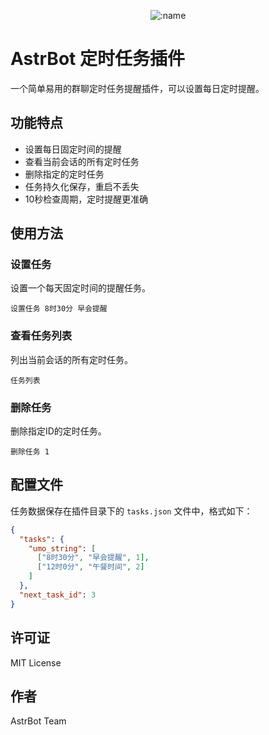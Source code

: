 </div>

<div align="center">

![:name](https://count.getloli.com/@astrbot_plugin_timedtask?name=astrbot_plugin_timedtask&theme=booru-lewd&padding=7&offset=0&align=top&scale=1&pixelated=1&darkmode=auto)

</div>

# AstrBot 定时任务插件

一个简单易用的群聊定时任务提醒插件，可以设置每日定时提醒。

## 功能特点

- 设置每日固定时间的提醒
- 查看当前会话的所有定时任务
- 删除指定的定时任务
- 任务持久化保存，重启不丢失
- 10秒检查周期，定时提醒更准确

## 使用方法

### 设置任务

设置一个每天固定时间的提醒任务。

```
设置任务 8时30分 早会提醒
```

### 查看任务列表

列出当前会话的所有定时任务。

```
任务列表
```

### 删除任务

删除指定ID的定时任务。

```
删除任务 1
```
## 配置文件

任务数据保存在插件目录下的 `tasks.json` 文件中，格式如下：

```json
{
  "tasks": {
    "umo_string": [
      ["8时30分", "早会提醒", 1],
      ["12时0分", "午餐时间", 2]
    ]
  },
  "next_task_id": 3
}
```

## 许可证

MIT License

## 作者

AstrBot Team
